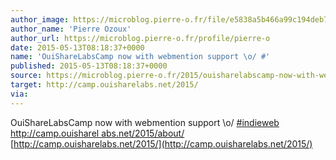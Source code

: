 ```yaml
---
author_image: https://microblog.pierre-o.fr/file/e5838a5b466a99c194deb7c8c1865204
author_name: 'Pierre Ozoux'
author_url: https://microblog.pierre-o.fr/profile/pierre-o
date: 2015-05-13T08:18:37+0000
name: 'OuiShareLabsCamp now with webmention support \o/ #'
published: 2015-05-13T08:18:37+0000
source: https://microblog.pierre-o.fr/2015/ouisharelabscamp-now-with-webmention-support-o-indieweb-2015about
target: http://camp.ouisharelabs.net/2015/
via:
---
```

OuiShareLabsCamp now with webmention support \o/
[#indieweb](https://microblog.pierre-o.fr/tag/indieweb) [http://camp.ouisharel
abs.net/2015/about/](http://camp.ouisharelabs.net/2015/about/)
[http://camp.ouisharelabs.net/2015/](http://camp.ouisharelabs.net/2015/)

